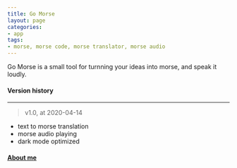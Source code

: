 ```yaml
---
title: Go Morse
layout: page
categories:
- app
tags:
- morse, morse code, morse translator, morse audio
---
```


Go Morse is a small tool for turnning your ideas into morse, and speak it loudly.

#### Version history
---
> v1.0, at 2020-04-14  
- text to morse translation
- morse audio playing
- dark mode optimized

#### [About me](https://tjroger.github.io/about/)

<script src="/media/js/jquery.tagcloud.js" type="text/javascript" charset="utf-8"></script> 
<script language="javascript">
$.fn.tagcloud.defaults = {
    size: {start: 1, end: 1, unit: 'em'},
      color: {start: '#f8e0e6', end: '#ff3333'}
};

$(function () {
    $('#tag_cloud a').tagcloud();
});
</script>
